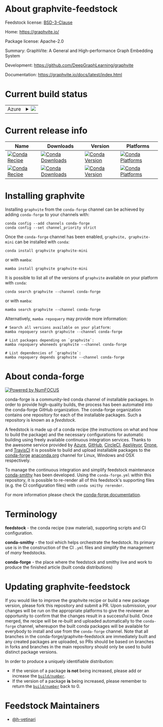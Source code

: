 About graphvite-feedstock
=========================

Feedstock license: [BSD-3-Clause](https://github.com/conda-forge/graphvite-feedstock/blob/main/LICENSE.txt)

Home: https://graphvite.io/

Package license: Apache-2.0

Summary: GraphVite: A General and High-performance Graph Embedding System

Development: https://github.com/DeepGraphLearning/graphvite

Documentation: https://graphvite.io/docs/latest/index.html

Current build status
====================


<table>
    
  <tr>
    <td>Azure</td>
    <td>
      <details>
        <summary>
          <a href="https://dev.azure.com/conda-forge/feedstock-builds/_build/latest?definitionId=15422&branchName=main">
            <img src="https://dev.azure.com/conda-forge/feedstock-builds/_apis/build/status/graphvite-feedstock?branchName=main">
          </a>
        </summary>
        <table>
          <thead><tr><th>Variant</th><th>Status</th></tr></thead>
          <tbody><tr>
              <td>linux_64_cuda_compilercuda-nvcccuda_compiler_version12.0cxx_compiler_version12numpy1.22python3.10.____cpython</td>
              <td>
                <a href="https://dev.azure.com/conda-forge/feedstock-builds/_build/latest?definitionId=15422&branchName=main">
                  <img src="https://dev.azure.com/conda-forge/feedstock-builds/_apis/build/status/graphvite-feedstock?branchName=main&jobName=linux&configuration=linux%20linux_64_cuda_compilercuda-nvcccuda_compiler_version12.0cxx_compiler_version12numpy1.22python3.10.____cpython" alt="variant">
                </a>
              </td>
            </tr><tr>
              <td>linux_64_cuda_compilercuda-nvcccuda_compiler_version12.0cxx_compiler_version12numpy1.22python3.8.____cpython</td>
              <td>
                <a href="https://dev.azure.com/conda-forge/feedstock-builds/_build/latest?definitionId=15422&branchName=main">
                  <img src="https://dev.azure.com/conda-forge/feedstock-builds/_apis/build/status/graphvite-feedstock?branchName=main&jobName=linux&configuration=linux%20linux_64_cuda_compilercuda-nvcccuda_compiler_version12.0cxx_compiler_version12numpy1.22python3.8.____cpython" alt="variant">
                </a>
              </td>
            </tr><tr>
              <td>linux_64_cuda_compilercuda-nvcccuda_compiler_version12.0cxx_compiler_version12numpy1.22python3.9.____cpython</td>
              <td>
                <a href="https://dev.azure.com/conda-forge/feedstock-builds/_build/latest?definitionId=15422&branchName=main">
                  <img src="https://dev.azure.com/conda-forge/feedstock-builds/_apis/build/status/graphvite-feedstock?branchName=main&jobName=linux&configuration=linux%20linux_64_cuda_compilercuda-nvcccuda_compiler_version12.0cxx_compiler_version12numpy1.22python3.9.____cpython" alt="variant">
                </a>
              </td>
            </tr><tr>
              <td>linux_64_cuda_compilercuda-nvcccuda_compiler_version12.0cxx_compiler_version12numpy1.23python3.11.____cpython</td>
              <td>
                <a href="https://dev.azure.com/conda-forge/feedstock-builds/_build/latest?definitionId=15422&branchName=main">
                  <img src="https://dev.azure.com/conda-forge/feedstock-builds/_apis/build/status/graphvite-feedstock?branchName=main&jobName=linux&configuration=linux%20linux_64_cuda_compilercuda-nvcccuda_compiler_version12.0cxx_compiler_version12numpy1.23python3.11.____cpython" alt="variant">
                </a>
              </td>
            </tr><tr>
              <td>linux_64_cuda_compilercuda-nvcccuda_compiler_version12.0cxx_compiler_version12numpy1.26python3.12.____cpython</td>
              <td>
                <a href="https://dev.azure.com/conda-forge/feedstock-builds/_build/latest?definitionId=15422&branchName=main">
                  <img src="https://dev.azure.com/conda-forge/feedstock-builds/_apis/build/status/graphvite-feedstock?branchName=main&jobName=linux&configuration=linux%20linux_64_cuda_compilercuda-nvcccuda_compiler_version12.0cxx_compiler_version12numpy1.26python3.12.____cpython" alt="variant">
                </a>
              </td>
            </tr><tr>
              <td>linux_64_cuda_compilernvcccuda_compiler_version11.8cxx_compiler_version11numpy1.22python3.10.____cpython</td>
              <td>
                <a href="https://dev.azure.com/conda-forge/feedstock-builds/_build/latest?definitionId=15422&branchName=main">
                  <img src="https://dev.azure.com/conda-forge/feedstock-builds/_apis/build/status/graphvite-feedstock?branchName=main&jobName=linux&configuration=linux%20linux_64_cuda_compilernvcccuda_compiler_version11.8cxx_compiler_version11numpy1.22python3.10.____cpython" alt="variant">
                </a>
              </td>
            </tr><tr>
              <td>linux_64_cuda_compilernvcccuda_compiler_version11.8cxx_compiler_version11numpy1.22python3.8.____cpython</td>
              <td>
                <a href="https://dev.azure.com/conda-forge/feedstock-builds/_build/latest?definitionId=15422&branchName=main">
                  <img src="https://dev.azure.com/conda-forge/feedstock-builds/_apis/build/status/graphvite-feedstock?branchName=main&jobName=linux&configuration=linux%20linux_64_cuda_compilernvcccuda_compiler_version11.8cxx_compiler_version11numpy1.22python3.8.____cpython" alt="variant">
                </a>
              </td>
            </tr><tr>
              <td>linux_64_cuda_compilernvcccuda_compiler_version11.8cxx_compiler_version11numpy1.22python3.9.____cpython</td>
              <td>
                <a href="https://dev.azure.com/conda-forge/feedstock-builds/_build/latest?definitionId=15422&branchName=main">
                  <img src="https://dev.azure.com/conda-forge/feedstock-builds/_apis/build/status/graphvite-feedstock?branchName=main&jobName=linux&configuration=linux%20linux_64_cuda_compilernvcccuda_compiler_version11.8cxx_compiler_version11numpy1.22python3.9.____cpython" alt="variant">
                </a>
              </td>
            </tr><tr>
              <td>linux_64_cuda_compilernvcccuda_compiler_version11.8cxx_compiler_version11numpy1.23python3.11.____cpython</td>
              <td>
                <a href="https://dev.azure.com/conda-forge/feedstock-builds/_build/latest?definitionId=15422&branchName=main">
                  <img src="https://dev.azure.com/conda-forge/feedstock-builds/_apis/build/status/graphvite-feedstock?branchName=main&jobName=linux&configuration=linux%20linux_64_cuda_compilernvcccuda_compiler_version11.8cxx_compiler_version11numpy1.23python3.11.____cpython" alt="variant">
                </a>
              </td>
            </tr><tr>
              <td>linux_64_cuda_compilernvcccuda_compiler_version11.8cxx_compiler_version11numpy1.26python3.12.____cpython</td>
              <td>
                <a href="https://dev.azure.com/conda-forge/feedstock-builds/_build/latest?definitionId=15422&branchName=main">
                  <img src="https://dev.azure.com/conda-forge/feedstock-builds/_apis/build/status/graphvite-feedstock?branchName=main&jobName=linux&configuration=linux%20linux_64_cuda_compilernvcccuda_compiler_version11.8cxx_compiler_version11numpy1.26python3.12.____cpython" alt="variant">
                </a>
              </td>
            </tr>
          </tbody>
        </table>
      </details>
    </td>
  </tr>
</table>

Current release info
====================

| Name | Downloads | Version | Platforms |
| --- | --- | --- | --- |
| [![Conda Recipe](https://img.shields.io/badge/recipe-graphvite-green.svg)](https://anaconda.org/conda-forge/graphvite) | [![Conda Downloads](https://img.shields.io/conda/dn/conda-forge/graphvite.svg)](https://anaconda.org/conda-forge/graphvite) | [![Conda Version](https://img.shields.io/conda/vn/conda-forge/graphvite.svg)](https://anaconda.org/conda-forge/graphvite) | [![Conda Platforms](https://img.shields.io/conda/pn/conda-forge/graphvite.svg)](https://anaconda.org/conda-forge/graphvite) |
| [![Conda Recipe](https://img.shields.io/badge/recipe-graphvite--mini-green.svg)](https://anaconda.org/conda-forge/graphvite-mini) | [![Conda Downloads](https://img.shields.io/conda/dn/conda-forge/graphvite-mini.svg)](https://anaconda.org/conda-forge/graphvite-mini) | [![Conda Version](https://img.shields.io/conda/vn/conda-forge/graphvite-mini.svg)](https://anaconda.org/conda-forge/graphvite-mini) | [![Conda Platforms](https://img.shields.io/conda/pn/conda-forge/graphvite-mini.svg)](https://anaconda.org/conda-forge/graphvite-mini) |

Installing graphvite
====================

Installing `graphvite` from the `conda-forge` channel can be achieved by adding `conda-forge` to your channels with:

```
conda config --add channels conda-forge
conda config --set channel_priority strict
```

Once the `conda-forge` channel has been enabled, `graphvite, graphvite-mini` can be installed with `conda`:

```
conda install graphvite graphvite-mini
```

or with `mamba`:

```
mamba install graphvite graphvite-mini
```

It is possible to list all of the versions of `graphvite` available on your platform with `conda`:

```
conda search graphvite --channel conda-forge
```

or with `mamba`:

```
mamba search graphvite --channel conda-forge
```

Alternatively, `mamba repoquery` may provide more information:

```
# Search all versions available on your platform:
mamba repoquery search graphvite --channel conda-forge

# List packages depending on `graphvite`:
mamba repoquery whoneeds graphvite --channel conda-forge

# List dependencies of `graphvite`:
mamba repoquery depends graphvite --channel conda-forge
```


About conda-forge
=================

[![Powered by
NumFOCUS](https://img.shields.io/badge/powered%20by-NumFOCUS-orange.svg?style=flat&colorA=E1523D&colorB=007D8A)](https://numfocus.org)

conda-forge is a community-led conda channel of installable packages.
In order to provide high-quality builds, the process has been automated into the
conda-forge GitHub organization. The conda-forge organization contains one repository
for each of the installable packages. Such a repository is known as a *feedstock*.

A feedstock is made up of a conda recipe (the instructions on what and how to build
the package) and the necessary configurations for automatic building using freely
available continuous integration services. Thanks to the awesome service provided by
[Azure](https://azure.microsoft.com/en-us/services/devops/), [GitHub](https://github.com/),
[CircleCI](https://circleci.com/), [AppVeyor](https://www.appveyor.com/),
[Drone](https://cloud.drone.io/welcome), and [TravisCI](https://travis-ci.com/)
it is possible to build and upload installable packages to the
[conda-forge](https://anaconda.org/conda-forge) [anaconda.org](https://anaconda.org/)
channel for Linux, Windows and OSX respectively.

To manage the continuous integration and simplify feedstock maintenance
[conda-smithy](https://github.com/conda-forge/conda-smithy) has been developed.
Using the ``conda-forge.yml`` within this repository, it is possible to re-render all of
this feedstock's supporting files (e.g. the CI configuration files) with ``conda smithy rerender``.

For more information please check the [conda-forge documentation](https://conda-forge.org/docs/).

Terminology
===========

**feedstock** - the conda recipe (raw material), supporting scripts and CI configuration.

**conda-smithy** - the tool which helps orchestrate the feedstock.
                   Its primary use is in the construction of the CI ``.yml`` files
                   and simplify the management of *many* feedstocks.

**conda-forge** - the place where the feedstock and smithy live and work to
                  produce the finished article (built conda distributions)


Updating graphvite-feedstock
============================

If you would like to improve the graphvite recipe or build a new
package version, please fork this repository and submit a PR. Upon submission,
your changes will be run on the appropriate platforms to give the reviewer an
opportunity to confirm that the changes result in a successful build. Once
merged, the recipe will be re-built and uploaded automatically to the
`conda-forge` channel, whereupon the built conda packages will be available for
everybody to install and use from the `conda-forge` channel.
Note that all branches in the conda-forge/graphvite-feedstock are
immediately built and any created packages are uploaded, so PRs should be based
on branches in forks and branches in the main repository should only be used to
build distinct package versions.

In order to produce a uniquely identifiable distribution:
 * If the version of a package **is not** being increased, please add or increase
   the [``build/number``](https://docs.conda.io/projects/conda-build/en/latest/resources/define-metadata.html#build-number-and-string).
 * If the version of a package **is** being increased, please remember to return
   the [``build/number``](https://docs.conda.io/projects/conda-build/en/latest/resources/define-metadata.html#build-number-and-string)
   back to 0.

Feedstock Maintainers
=====================

* [@h-vetinari](https://github.com/h-vetinari/)

